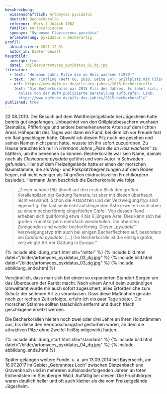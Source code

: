 ```yaml
---
beschreibung:
  wissenschaftlich: Artomyces pyxidatus
  deutsch: Becherkoralle
  referenz: (Pers.) Jülich 1982
  familie: Auriscalpiaceae
  synonym: "Synonym: Clavicorona pyxidata"
  erlaeuterung: pyxidatus = becherartig
profil:
  aktualisiert: 2021-12-31
  autor_in: Dieter Gewalt
hauptbild:
  anzeige: true
  datei: /bilder/artomyces_pyxidatus_01_dg.jpg
literatur:
  - text: "Hermann Jahn: Pilze die an Holz wachsen (1979)"
  - text: "Der Tintling (Heft 66, 2010, Seite 24): Grillplatz mit Pilzen"
  - url: https://www.dgfm-ev.de/pilz-des-jahres/2015-becherkoralle
    text: "Die Becherkoralle war 2015 Pilz des Jahres. Es lohnt sich, die aus diesem
      Anlass von der DGfM publizierte Darstellung aufzurufen. Link:
      https://www.dgfm-ev.de/pilz-des-jahres/2015-becherkoralle"
published: true
---
```

22.08.2010. Der Besuch auf dem Waldfreizeitgelände bei Jügesheim hatte bereits gut angefangen. Unbeachtet von den Grillplatzbesuchern wuchsen Steinpilze, Pfifferlinge und andere bemerkenswerte Arten auf dem lichten Areal. Höhepunkt des Tages war dann ein Fund, bei dem ich vor Freude fast ein Rad geschlagen hätte. Obwohl ich diesen Pilz noch nie gesehen und seinen Namen nicht parat hatte, wusste ich ihn sofort zuzuordnen. Zu Hause brauchte ich nur in *Hermann Jahns „Pilze die an Holz wachsen“* zu blättern, um ihn benennen zu können. Becherkoralle war sein Name, damals noch als *Clavicorona pyxidata* geführt und vom Autor in Schweden gefunden. Hier auf dem Freizeitgelände hatte er einen der morschen Baumstämme, die als Weg- und Parkplatzbegrenzungen auf dem Boden liegen, mit nicht weniger als 14 großen eindrucksvollen Fruchtkörpern besiedelt. Hermann Jahn beschrieb die Becherkoralle wie folgt: 

> „Dieser schöne Pilz ähnelt auf den ersten Blick den großen Korallenpilzen der Gattung Ramaria, ist aber mit diesen überhaupt nicht verwandt. Schon die Astspitzen und der Verzweigungstyp sind eigenartig: Die fast senkrecht aufsteigenden Äste erweitern sich oben zu einem becherförmig eingeftieften Gipfel. Von dessen Rand erheben sich quirlförmig etwa 4 bis 6 jüngere Äste. Dies kann sich bei großen Fruchtkörpern mehrfach wiederholen. Die obersten Zweigenden sind wieder becherförmig. Dieser *„pyxidate“* Verzweigungstyp tritt auch bei einigen Becherflechten auf, besonders bei *Cladonia pyxidata*. \[…] Die Becherkoralle ist die einzige große, verzweigte Art der Gattung in Europa.“

{% include abbildung_start.html stil="mittel" %}
{% include bild.html datei="/bilder/artomyces_pyxidatus_02_dg.jpg" %}
{% include bild.html datei="/bilder/artomyces_pyxidatus_03_dg.jpg" %}
{% include abbildung_ende.html %}

Verständlich, dass man sich bei einem so exponierten Standort Sorgen um das Überdauern der Rarität macht. Nach einem Anruf beim zuständigen Umweltamt wurde mir auch sofort zugesichert, alles Erforderliche zum Schutz der seltenen Art zu veranlassen. Dass diese Maßnahme gerade noch zur rechten Zeit erfolgte, erfuhr ich ein paar Tage später. Die morschen Stämme sollten tatsächlich entfernt und durch frisch geschlagene ersetzt werden.

Die Becherkorallen hielten noch zwei oder drei Jahre an ihren Holzstämmen aus, bis diese den Vermorschungstod gestorben waren, an dem die attraktiven Pilze ohne Zweifel fleißig mitgewirkt hatten.

{% include abbildung_start.html stil="standard" %}
{% include bild.html datei="/bilder/artomyces_pyxidatus_04_dg.jpg" %}
{% include abbildung_ende.html %}

Später gelangen weitere Funde: u. a. am 13.09.2014 bei Bayerseich, am 16.07.2017 im Gebiet „Gebranntes Loch“ zwischen Dietzenbach und Gravenbruch und in mehreren aufeinanderfolgenden Jahren an toten Eichenästen im Steinberger Wald. Auffällig bei diesen: Die Fruchtkörper waren deutlich heller und oft auch kleiner als die vom Freizeitgelände Jügesheim.